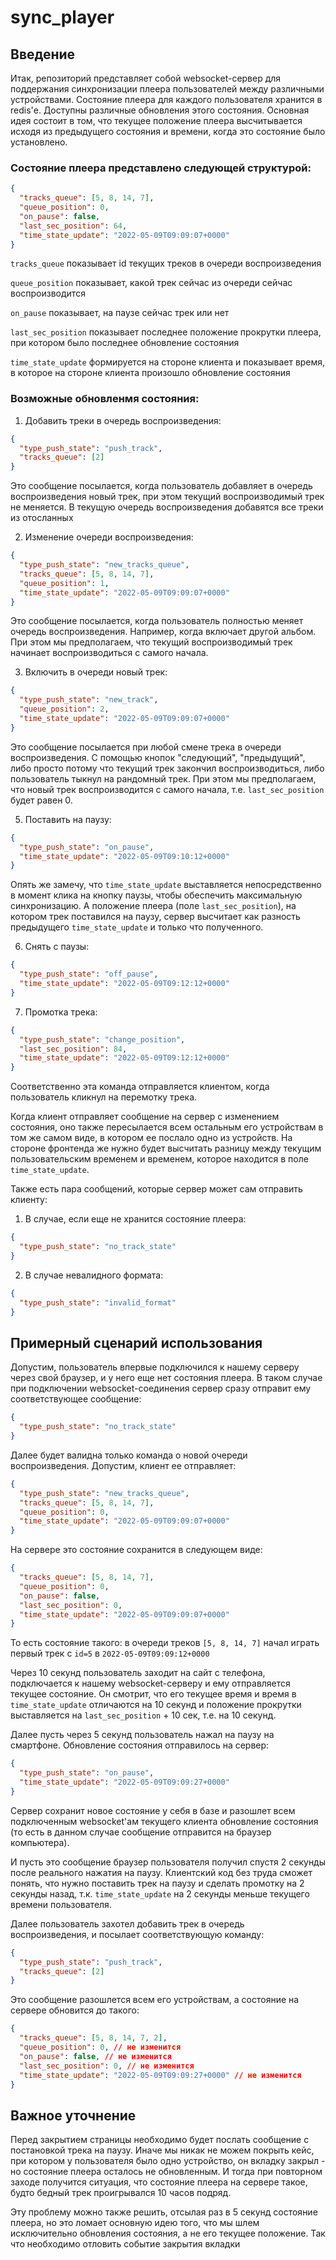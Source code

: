 # sync_player

## Введение
Итак, репозиторий представляет собой websocket-сервер для поддержания синхронизации плеера
пользователей между различными устройствами. Состояние плеера для каждого пользователя
хранится в redis'е. Доступны различные обновления этого состояния. Основная идея состоит в том, 
что текущее положение плеера высчитывается исходя из предыдущего состояния и времени, когда
это состояние было установлено. 

### Состояние плеера представлено следующей структурой:
```json
{
  "tracks_queue": [5, 8, 14, 7],
  "queue_position": 0,
  "on_pause": false,
  "last_sec_position": 64,
  "time_state_update": "2022-05-09T09:09:07+0000"
}
```

`tracks_queue` показывает id текущих треков в очереди воспроизведения

`queue_position` показывает, какой трек сейчас из очереди сейчас воспроизводится

`on_pause` показывает, на паузе сейчас трек или нет

`last_sec_position` показывает последнее положение прокрутки плеера, при котором было последнее
обновление состояния

`time_state_update` формируется на стороне клиента и показывает время, в которое 
на стороне клиента произошло обновление состояния

### Возможные обновленмя состояния:

1) Добавить треки в очередь воспроизведения:
```json
{
  "type_push_state": "push_track",
  "tracks_queue": [2]
}
```
Это сообщение посылается, когда пользователь добавляет в очередь воспроизведения новый трек, при этом
текущий воспроизводимый трек не меняется. В текущую очередь воспроизведения добавятся все треки из отосланных

2) Изменение очереди воспроизведения:
```json
{
  "type_push_state": "new_tracks_queue",
  "tracks_queue": [5, 8, 14, 7],
  "queue_position": 1,
  "time_state_update": "2022-05-09T09:09:07+0000"
}
```
Это сообщение посылается, когда пользователь полностью меняет очередь воспроизведения. Например, когда включает 
другой альбом. При этом мы предполагаем, что текущий воспроизводимый трек начинает воспроизводиться с самого начала.

3) Включить в очереди новый трек:
```json
{
  "type_push_state": "new_track",
  "queue_position": 2,
  "time_state_update": "2022-05-09T09:09:07+0000"
}
```
Это сообщение посылается при любой смене трека в очереди воспроизведения. С помощью кнопок "следующий", "предыдущий", 
либо просто потому что текущий трек закончил воспроизводиться, либо пользователь тыкнул на рандомный трек.
При этом мы предполагаем, что новый трек воспроизводится с самого начала, т.е. `last_sec_position` будет равен 0.

5) Поставить на паузу:
```json
{
  "type_push_state": "on_pause",
  "time_state_update": "2022-05-09T09:10:12+0000"
}
```
Опять же замечу, что `time_state_update` выставляется непосредственно в момент клика на 
кнопку паузы, чтобы обеспечить максимальную синхронизацию. А положение плеера (поле `last_sec_position`), на котором
трек поставился на паузу, сервер высчитает как разность предыдущего `time_state_update` и только что полученного.

6) Снять с паузы:
```json
{
  "type_push_state": "off_pause",
  "time_state_update": "2022-05-09T09:12:12+0000"
}
```

7) Промотка трека:
```json
{
  "type_push_state": "change_position",
  "last_sec_position": 84,
  "time_state_update": "2022-05-09T09:12:12+0000"
}
```
Соответственно эта команда отправляется клиентом, когда пользователь кликнул на перемотку 
трека.

Когда клиент отправляет сообщение на сервер с изменением состояния, оно также пересылается
всем остальным его устройствам в том же самом виде, в котором ее послало одно из устройств.
На стороне фронтенда же нужно будет высчитать разницу между текущим пользовательским 
временем и временем, которое находится в поле `time_state_update`.

Также есть пара сообщений, которые сервер может сам отправить клиенту:
1) В случае, если еще не хранится состояние плеера: 
```json
{
  "type_push_state": "no_track_state"
}
```

2) В случае невалидного формата:
```json
{
  "type_push_state": "invalid_format"
}
```

## Примерный сценарий использования

Допустим, пользователь впервые подключился к нашему серверу через свой браузер, и у него еще нет состояния
плеера. В таком случае при подключении websocket-соединения сервер сразу отправит ему
соответствующее сообщение:
```json
{
  "type_push_state": "no_track_state"
}
```
Далее будет валидна только команда о новой очереди воспроизведения. Допустим, клиент 
ее отправляет:
```json
{
  "type_push_state": "new_tracks_queue",
  "tracks_queue": [5, 8, 14, 7],
  "queue_position": 0,
  "time_state_update": "2022-05-09T09:09:07+0000"
}
```
На сервере это состояние сохранится в следующем виде:
```json
{
  "tracks_queue": [5, 8, 14, 7],
  "queue_position": 0,
  "on_pause": false,
  "last_sec_position": 0,
  "time_state_update": "2022-05-09T09:09:07+0000"
}
```

То есть состояние такого: в очереди треков `[5, 8, 14, 7]` начал играть первый трек с `id=5` в `2022-05-09T09:09:12+0000`

Через 10 секунд пользователь заходит на сайт с телефона, подключается к нашему 
websocket-серверу и ему отправляется текущее состояние. Он смотрит, что 
его текущее время и время в `time_state_update` отличаются на 10 секунд и положение 
прокрутки выставляется на `last_sec_position` + 10 сек, т.е. на 10 секунд.

Далее пусть через 5 секунд пользователь нажал на паузу на смартфоне. Обновление состояния отправилось 
на сервер: 
```json
{
  "type_push_state": "on_pause",
  "time_state_update": "2022-05-09T09:09:27+0000"
}
```
Сервер сохранит новое состояние у себя в базе и разошлет всем подключенным websocket'ам 
текущего клиента обновление состояния (то есть в данном случае сообщение отправится на браузер 
компьютера). 

И пусть это сообщение браузер пользователя получил спустя 2 секунды после реального нажатия 
на паузу. Клиентский код без труда сможет понять, что нужно поставить трек на паузу и 
сделать промотку на 2 секунды назад, т.к. `time_state_update` на 2 секунды меньше 
текущего времени пользователя.

Далее пользователь захотел добавить трек в очередь воспроизведения, и посылает соответствующую команду:
```json
{
  "type_push_state": "push_track",
  "tracks_queue": [2]
}
```
Это сообщение разошлется всем его устройствам, а состояние на сервере обновится до такого:
```json
{
  "tracks_queue": [5, 8, 14, 7, 2],
  "queue_position": 0, // не изменится
  "on_pause": false, // не изменится
  "last_sec_position": 0, // не изменится
  "time_state_update": "2022-05-09T09:09:27+0000" // не изменится
}
```


## Важное уточнение
Перед закрытием страницы необходимо будет послать сообщение с постановкой трека на паузу. Иначе мы никак не можем 
покрыть кейс, при котором у пользователя было одно устройство, он вкладку закрыл - но состояние плеера осталось не обновленным.
И тогда при повторном заходе получится ситуация, что состояние плеера на сервере такое, будто бедный трек проигрывался 10 часов подряд.


Эту проблему можно также решить, отсылая раз в 5 секунд состояние плеера, но это ломает основную идею того, что мы шлем 
исключительно обновления состояния, а не его текущее положение. Так что необходимо отловить событие закрытия вкладки